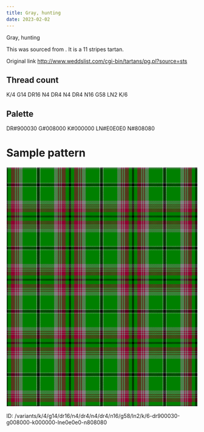 ```yaml
---
title: Gray, hunting
date: 2023-02-02
---
```

Gray, hunting

This was sourced from <no value>.  It is a 11 stripes tartan.

Original link http://www.weddslist.com/cgi-bin/tartans/pg.pl?source=sts

## Thread count
K/4 G14 DR16 N4 DR4 N4 DR4 N16 G58 LN2 K/6

## Palette
DR#900030 G#008000 K#000000 LN#E0E0E0 N#808080

# Sample pattern

![Tartan detail](tartan.png "K/4 G14 DR16 N4 DR4 N4 DR4 N16 G58 LN2 K/6 tartan")

ID: /variants/k/4/g14/dr16/n4/dr4/n4/dr4/n16/g58/ln2/k/6-dr900030-g008000-k000000-lne0e0e0-n808080